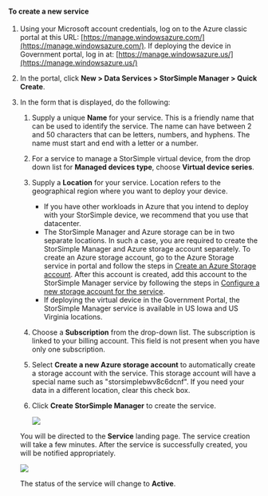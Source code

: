 #### To create a new service
1. Using your Microsoft account credentials, log on to the Azure classic portal at this URL: [https://manage.windowsazure.com/](https://manage.windowsazure.com/). If deploying the device in Government portal, log in at:  [https://manage.windowsazure.us/](https://manage.windowsazure.us/)
2. In the portal, click **New > Data Services > StorSimple Manager > Quick Create**.
3. In the form that is displayed, do the following:
   
   1. Supply a unique **Name** for your service. This is a friendly name that can be used to identify the service. The name can have between 2 and 50 characters that can be letters, numbers, and hyphens. The name must start and end with a letter or a number.
   2. For a service to manage a StorSimple virtual device, from the drop down list for **Managed devices type**, choose **Virtual device series**.
   3. Supply a **Location** for your service. Location refers to the geographical region where you want to deploy your device.
      
      * If you have other workloads in Azure that you intend to deploy with your StorSimple device, we recommend that you use that datacenter.
      * The StorSimple Manager and Azure storage can be in two separate locations. In such a case, you are required to create the StorSimple Manager and Azure storage account separately. To create an Azure storage account, go to the Azure Storage service in portal and follow the steps in [Create an Azure Storage account](../articles/storage/storage-create-storage-account.md#create-a-storage-account). After this account is created, add this account to the StorSimple Manager service by following the steps in [Configure a new storage account for the service](#optional-step-configure-a-new-storage-account-for-the-service).
      * If deploying the virtual device in the Government Portal, the StorSimple Manager service is available in US Iowa and US Virginia locations.
   4. Choose a **Subscription** from the drop-down list. The subscription is linked to your billing account. This field is not present when you have only one subscription.
   5. Select **Create a new Azure storage account** to automatically create a storage account with the service. This storage account will have a special name such as "storsimplebwv8c6dcnf". If you need your data in a different location, clear this check box.
   6. Click **Create StorSimple Manager** to create the service.
      
      ![](./media/storsimple-ova-create-new-service/image1m-include.png)
   
   You will be directed to the **Service** landing page. The service creation will take a few minutes. After the service is successfully created, you will be notified appropriately.
   
   ![](./media/storsimple-ova-create-new-service/image2-include.png)
   
   The status of the service will change to **Active**.

